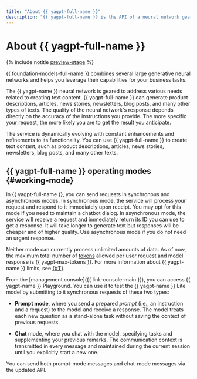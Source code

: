 ```yaml
---
title: "About {{ yagpt-full-name }}"
description: "{{ yagpt-full-name }} is the API of a neural network geared to address various needs related to creating text content. {{ yagpt-name }} can generate product descriptions, articles, news stories, newsletters, blog posts, and many other types of texts. The quality of the neural network's response depends directly on the accuracy of the instructions you provide. The more specific your request, the more likely you are to get the result you anticipate."
---
```


# About {{ yagpt-full-name }}

{% include notitle [preview-stage](../../_includes/yandexgpt/preview.md) %}

{{ foundation-models-full-name }} combines several large generative neural networks and helps you leverage their capabilities for your business tasks.

The {{ yagpt-name }} neural network is geared to address various needs related to creating text content. {{ yagpt-full-name }} can generate product descriptions, articles, news stories, newsletters, blog posts, and many other types of texts. The quality of the neural network's response depends directly on the accuracy of the instructions you provide. The more specific your request, the more likely you are to get the result you anticipate.

The service is dynamically evolving with constant enhancements and refinements to its functionality. You can use {{ yagpt-full-name }} to create text content, such as product descriptions, articles, news stories, newsletters, blog posts, and many other texts. 

## {{ yagpt-full-name }} operating modes {#working-mode}

In {{ yagpt-full-name }}, you can send requests in synchronous and asynchronous modes. In synchronous mode, the service will process your request and respond to it immediately upon receipt. You may opt for this mode if you need to maintain a chatbot dialog. In asynchronous mode, the service will receive a request and immediately return its ID you can use to get a response. It will take longer to generate text but responses will be cheaper and of higher quality. Use asynchronous mode if you do not need an urgent response.

Neither mode can currently process unlimited amounts of data. As of now, the maximum total number of [tokens](tokens.md) allowed per user request and model response is {{ yagpt-max-tokens }}. For more information about {{ yagpt-name }} limits, see [{#T}](limits.md).

From the [management console]({{ link-console-main }}), you can access {{ yagpt-name }} Playground. You can use it to test the {{ yagpt-name }} Lite model by submitting to it synchronous requests of these two types:

* **Prompt mode**, where you send a prepared _prompt_ (i.e., an instruction and a request) to the model and receive a response. The model treats each new question as a stand-alone task without saving the context of previous requests.

* **Chat** mode, where you chat with the model, specifying tasks and supplementing your previous remarks. The communication context is transmitted in every message and maintained during the current session until you explicitly start a new one.

You can send both prompt-mode messages and chat-mode messages via the updated API.
